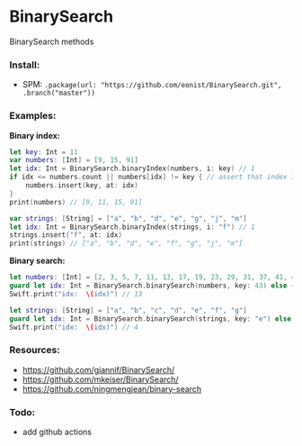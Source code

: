 # BinarySearch
BinarySearch methods

### Install:
- SPM: `.package(url: "https://github.com/eonist/BinarySearch.git", .branch("master"))`

### Examples:
**Binary index:**
```swift
let key: Int = 11
var numbers: [Int] = [9, 15, 91]
let idx: Int = BinarySearch.binaryIndex(numbers, i: key) // 1
if idx <= numbers.count || numbers[idx] != key { // assert that index is real, and avoid dups
	numbers.insert(key, at: idx)
}
print(numbers) // [9, 11, 15, 91]
```

```swift
var strings: [String] = ["a", "b", "d", "e", "g", "j", "m"]
let idx: Int = BinarySearch.binaryIndex(strings, i: "f") // 1
strings.insert("f", at: idx)
print(strings) // ["a", "b", "d", "e", "f", "g", "j", "m"]
```
**Binary search:**
```swift
let numbers: [Int] = [2, 3, 5, 7, 11, 13, 17, 19, 23, 29, 31, 37, 41, 43, 47, 53, 59, 61, 67]
guard let idx: Int = BinarySearch.binarySearch(numbers, key: 43) else { Swift.print("no result"); return }// output: 13 which is the index of where the key is
Swift.print("idx:  \(idx)") // 13
```

```swift
let strings: [String] = ["a", "b", "c", "d", "e", "f", "g"]
guard let idx: Int = BinarySearch.binarySearch(strings, key: "e") else { Swift.print("no result"); return }
Swift.print("idx:  \(idx)") // 4
```

### Resources:
- https://github.com/giannif/BinarySearch/
- https://github.com/mkeiser/BinarySearch/
- https://github.com/ningmengjean/binary-search

### Todo:
- add github actions
